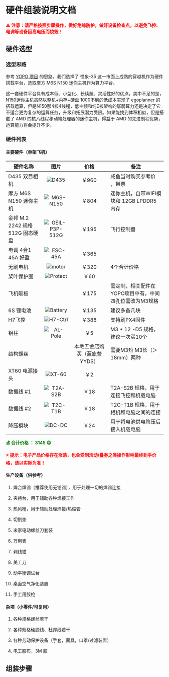 # 硬件组装说明文档

<span style="color: red; font-weight: bold;">⚠️ 注意：请严格按照步骤操作，做好绝缘防护，做好设备检查点，以避免飞控、电调等设备因高电压而烧毁！</span>

## 硬件选型

### 选型思路

参考 [YOPO 项目](https://github.com/your-org/your-hardware-selection-guide) 的思路，我们选择了 怪象-35 这一市面上成熟的穿越机作为硬件搭载平台，选取摩方 M6S N150 迷你主机作为算力平台。

这一套硬件平台具有成本低、小型化、长续航、灵活性好的优点，美中不足的是，N150迷你主机虽然以整机+内存+硬盘 1000不到的低成本实现了 egoplanner 的搭载运算，但是N150那4核4线程，低主频和纯E核架构的孱弱算力还是决定了它不适合更为复杂的运算任务，升级和拓展潜力受限。如果能找到体积相似，但是搭载了 AMD 四核八线程移动端处理器的迷你主机，得益于 AMD 的先进制程优势，运算能力将会提升不少。

### 硬件列表

#### 主要硬件（单架飞机）

| 硬件名称         | 图片           | 价格      | 备注               |
|------------------|:--------------:|:---------:|--------------------|
| D435 双目相机   | ![D435](hardware_images/D435.jpg) | ￥960    |  咸鱼当时购买参考价 ，带票        |
| 摩方 M6S N150 迷你主机    | ![M6S-N150](hardware_images/M6S-N150.jpg) | ￥804     | 迷你主机，自带WIFI模块和 12GB LPDDR5 内存  |
| 金邦 M.2 2242 规格 512G 固态硬盘       | ![GEIL-P3P-512G](hardware_images/GEIL-P3P-512G.jpg) | ￥195    | 飞行控制器          |
| 电调 4合1 45A 好盈    | ![ESC-45A](hardware_images/ESC-45A.png) | ￥365     |             |
| 无刷电机    | ![motor](hardware_images/motor.png) | ￥320   | 4个合计价格             |
| 桨叶保护圈          | ![Protect](hardware_images/Protect.jpg) | ￥60     |             |
| 飞机碳板     |  | ￥175     | 需定制，相关配件在YOPO项目中有，中间四孔位需改为M3规格            |
| 6S 锂电池  | ![Battery](hardware_images/Battery.png) | ￥135     | 建议多备几块        |
| H7飞控         | ![H7-Ctrl](hardware_images/H7-Ctrl.png) | ￥388    | 支持刷PX4固件           |
| 铝柱         | ![AL-Pole](hardware_images/AL-Pole.png) | ￥5     | M3 * 12 -D5 规格，建议一次买10个   |
|   结构螺丝  | | 本地五金店购买（蓝旗营YYDS） | 需要M3短 M3长（＞18mm）两种 |
| XT60 电源接头 | ![XT-60](hardware_images/XT-60.png) | ￥2 | |
| 数据线 #1 | ![T2A-S2B](hardware_images/T2A-S2B.png) | ￥18 | T2A-S2B 规格，用于连接飞控和机载电脑 |
| 数据线 #2 | ![T2C-T1B](hardware_images/T2C-T1B.png) | ￥18 | T2C-T1B 规格，用于相机和电脑之间的连接 |
| 降压模块 | ![DC-DC](hardware_images/DC-DC.png) | ￥24 | 用于将电池供电降压后接入机载电脑 |

<span style="color: green; font-weight: bold;">💰 合计价格 ： 3145 😋</span>

<span style="color: red; font-weight: bold;">⭐ 提示：电子产品价格存在涨落，也会受到活动/叠券之类操作影响最终到手价格，请以实际为准！</span>

#### 生产设备（供参考）

1. 焊台焊锡（推荐使用无铅锡），用于处理一切的焊锡连接

2. 夹持台，用于辅助各种焊接工作

3. 热风枪，用于辅助处理焊接/热缩管

4. 切割垫

5. 米家电动螺丝刀套装

6. 万用表

7. 剥线钳

8. 美工刀

9. 动平衡调试台

10. 桌面空气净化装置

11. 手工用胶枪

#### 杂项（小零件/可复用）

1. 各种规格螺丝若干

2. 各种规格硅胶线、杜邦线若干

3. 各种劳动保护设备（手套，面具，口罩/过滤装置）

4. 电工胶布，3M 胶

## 组装步骤

